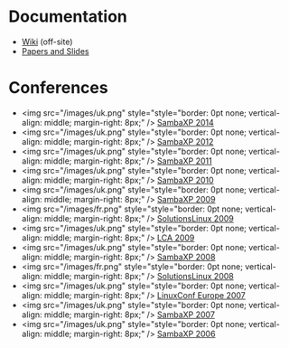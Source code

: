 # Documentation #

- [Wiki](http://tracker.openchange.org/projects/openchange/wiki) (off-site)
- [Papers and Slides](/documentation/slides.html)

# Conferences #
- <img src="/images/uk.png" style="style="border: 0pt none; vertical-align: middle; margin-right: 8px;" /> [SambaXP 2014](/documentation/conferences/sambaxp_2014.html)
- <img src="/images/uk.png" style="style="border: 0pt none; vertical-align: middle; margin-right: 8px;" /> [SambaXP 2012](/documentation/conferences/sambaxp_2012.html)
- <img src="/images/uk.png" style="style="border: 0pt none; vertical-align: middle; margin-right: 8px;" /> [SambaXP 2011](/documentation/conferences/sambaxp_2011.html)
- <img src="/images/uk.png" style="style="border: 0pt none; vertical-align: middle; margin-right: 8px;" /> [SambaXP 2010](/documentation/conferences/sambaxp_2010.html)
- <img src="/images/uk.png" style="style="border: 0pt none; vertical-align: middle; margin-right: 8px;" /> [SambaXP 2009](/documentation/conferences/sambaxp_2009.html)
- <img src="/images/fr.png" style="style="border: 0pt none; vertical-align: middle; margin-right: 8px;" /> [SolutionsLinux 2009](/documentation/conferences/solutionslinux_2009.html)
- <img src="/images/uk.png" style="style="border: 0pt none; vertical-align: middle; margin-right: 8px;" /> [LCA 2009](/documentation/conferences/lca_2009.html)
- <img src="/images/uk.png" style="style="border: 0pt none; vertical-align: middle; margin-right: 8px;" /> [SambaXP 2008](/documentation/conferences/sambaxp_2008.html)
- <img src="/images/fr.png" style="style="border: 0pt none; vertical-align: middle; margin-right: 8px;" /> [SolutionsLinux 2008](/documentation/conferences/solutionslinux_2008.html)
- <img src="/images/uk.png" style="style="border: 0pt none; vertical-align: middle; margin-right: 8px;" /> [LinuxConf Europe 2007](/documentation/conferences/linuxconfeu_2007.html)
- <img src="/images/uk.png" style="style="border: 0pt none; vertical-align: middle; margin-right: 8px;" /> [SambaXP 2007](/documentation/conferences/sambaxp_2007.html)
- <img src="/images/uk.png" style="style="border: 0pt none; vertical-align: middle; margin-right: 8px;" /> [SambaXP 2006](/documentation/conferences/sambaxp_2006.html)
